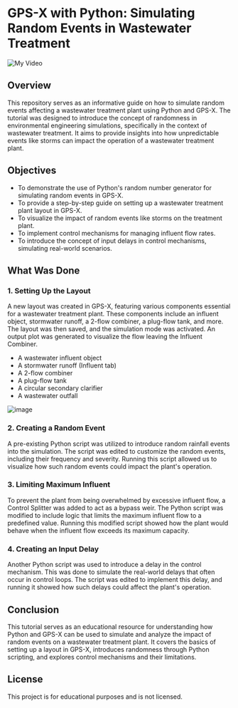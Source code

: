 # GPS-X with Python: Simulating Random Events in Wastewater Treatment

![My Video](https://github.com/engalejandrovargas/Simulating-Random-Events-in-Wastewater-Treatment/assets/77429377/3fe9200b-cc0d-4679-8a19-d0e412f2d9b1)


## Overview

This repository serves as an informative guide on how to simulate random events affecting a wastewater treatment plant using Python and GPS-X. The tutorial was designed to introduce the concept of randomness in environmental engineering simulations, specifically in the context of wastewater treatment. It aims to provide insights into how unpredictable events like storms can impact the operation of a wastewater treatment plant.

## Objectives

- To demonstrate the use of Python's random number generator for simulating random events in GPS-X.
- To provide a step-by-step guide on setting up a wastewater treatment plant layout in GPS-X.
- To visualize the impact of random events like storms on the treatment plant.
- To implement control mechanisms for managing influent flow rates.
- To introduce the concept of input delays in control mechanisms, simulating real-world scenarios.

## What Was Done

### 1. Setting Up the Layout

A new layout was created in GPS-X, featuring various components essential for a wastewater treatment plant. These components include an influent object, stormwater runoff, a 2-flow combiner, a plug-flow tank, and more. The layout was then saved, and the simulation mode was activated. An output plot was generated to visualize the flow leaving the Influent Combiner.

- A wastewater influent object
- A stormwater runoff (Influent tab)
- A 2-flow combiner
- A plug-flow tank
- A circular secondary clarifier
- A wastewater outfall

![image](https://github.com/engalejandrovargas/Simulating-Random-Events-in-Wastewater-Treatment/assets/77429377/d11be839-800e-4683-b461-60170c308d4a)


### 2. Creating a Random Event

A pre-existing Python script was utilized to introduce random rainfall events into the simulation. The script was edited to customize the random events, including their frequency and severity. Running this script allowed us to visualize how such random events could impact the plant's operation.

### 3. Limiting Maximum Influent

To prevent the plant from being overwhelmed by excessive influent flow, a Control Splitter was added to act as a bypass weir. The Python script was modified to include logic that limits the maximum influent flow to a predefined value. Running this modified script showed how the plant would behave when the influent flow exceeds its maximum capacity.

### 4. Creating an Input Delay

Another Python script was used to introduce a delay in the control mechanism. This was done to simulate the real-world delays that often occur in control loops. The script was edited to implement this delay, and running it showed how such delays could affect the plant's operation.

## Conclusion

This tutorial serves as an educational resource for understanding how Python and GPS-X can be used to simulate and analyze the impact of random events on a wastewater treatment plant. It covers the basics of setting up a layout in GPS-X, introduces randomness through Python scripting, and explores control mechanisms and their limitations.

## License

This project is for educational purposes and is not licensed.
